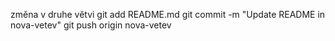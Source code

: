 změna v druhe větvi
git add README.md
git commit -m "Update README in nova-vetev"
git push origin nova-vetev
